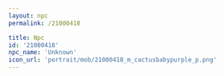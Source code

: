 ```yaml
---
layout: npc
permalink: /21000418

title: Npc
id: '21000418'
npc_name: 'Unknown'
icon_url: 'portrait/mob/21000418_m_cactusbabypurple_p.png'
---
```

